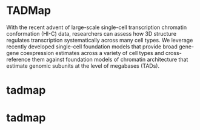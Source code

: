 # TADMap
With the recent advent of large-scale single-cell transcription chromatin conformation (HI-C) data, researchers can assess how 3D structure regulates transcription systematically across many cell types. We leverage recently developed single-cell foundation models that provide broad gene-gene coexpression estimates across a variety of cell types and cross-reference them against foundation models of chromatin architecture that estimate genomic subunits at the level of megabases (TADs). 
# tadmap
# tadmap

